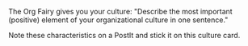 The Org Fairy gives you your culture: &quot;Describe the most important (positive) element of your organizational culture in one sentence.&quot;

Note these characteristics on a PostIt and stick it on this culture card.
